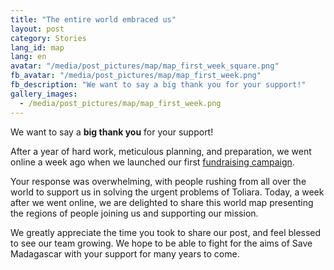 ```yaml
---
title: "The entire world embraced us"
layout: post
category: Stories
lang_id: map
lang: en
avatar: "/media/post_pictures/map/map_first_week_square.png"
fb_avatar: "/media/post_pictures/map/map_first_week.png"
fb_description: "We want to say a big thank you for your support!"
gallery_images:
  - /media/post_pictures/map/map_first_week.png
---
```


We want to say a **big thank you** for your support!

After a year of hard work, meticulous planning, and preparation, we went online a week ago when we launched our first [fundraising campaign](https://gogetfunding.com/savemadagascar/).

Your response was overwhelming, with people rushing from all over the world to support us in solving the urgent problems of Toliara.
Today, a week after we went online, we are delighted to share this world map presenting the regions of people joining us and supporting our mission.

We greatly appreciate the time you took to share our post, and feel blessed to see our team growing. We hope to be able to fight for the aims of Save Madagascar with your support for many years to come.
